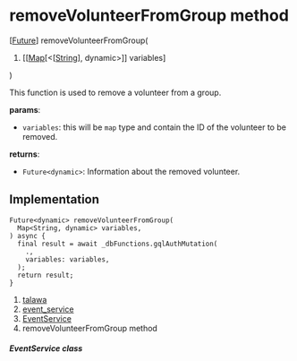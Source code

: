 
<div>

# removeVolunteerFromGroup method

</div>


[[Future](https://api.flutter.dev/flutter/dart-core/Future-class.html)]
removeVolunteerFromGroup(

1.  [[[Map](https://api.flutter.dev/flutter/dart-core/Map-class.html)[\<[[String](https://api.flutter.dev/flutter/dart-core/String-class.html)],
    dynamic\>]]
    variables]

)



This function is used to remove a volunteer from a group.

**params**:

-   `variables`: this will be `map` type and contain the ID of the
    volunteer to be removed.

**returns**:

-   `Future<dynamic>`: Information about the removed volunteer.



## Implementation

``` language-dart
Future<dynamic> removeVolunteerFromGroup(
  Map<String, dynamic> variables,
) async {
  final result = await _dbFunctions.gqlAuthMutation(
    .,
    variables: variables,
  );
  return result;
}
```







1.  [talawa](../../index.html)
2.  [event_service](../../services_event_service/)
3.  [EventService](../../services_event_service/EventService-class.html)
4.  removeVolunteerFromGroup method

##### EventService class







